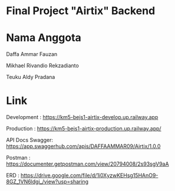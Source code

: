 # Final Project "Airtix" Backend

# Nama Anggota

Daffa Ammar Fauzan

Mikhael Rivandio Rekzadianto

Teuku Aldy Pradana

# Link

Development : https://km5-bejs1-airtix-develop.up.railway.app

Production : https://km5-bejs1-airtix-production.up.railway.app/

API Docs Swagger: https://app.swaggerhub.com/apis/DAFFAAMMAR09/Airtix/1.0.0

Postman : https://documenter.getpostman.com/view/20794008/2s93sgV9aA

ERD : https://drive.google.com/file/d/1i0XyzwKEHsg15HAnO9-8GZ_1VN6ldgi_/view?usp=sharing
